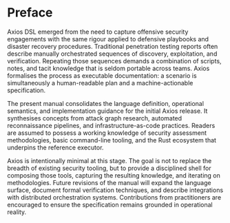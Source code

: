 # Preface

Axios DSL emerged from the need to capture offensive security engagements with the same rigour applied to defensive playbooks and disaster recovery procedures. Traditional penetration testing reports often describe manually orchestrated sequences of discovery, exploitation, and verification. Repeating those sequences demands a combination of scripts, notes, and tacit knowledge that is seldom portable across teams. Axios formalises the process as executable documentation: a scenario is simultaneously a human-readable plan and a machine-actionable specification.

The present manual consolidates the language definition, operational semantics, and implementation guidance for the initial Axios release. It synthesises concepts from attack graph research, automated reconnaissance pipelines, and infrastructure-as-code practices. Readers are assumed to possess a working knowledge of security assessment methodologies, basic command-line tooling, and the Rust ecosystem that underpins the reference executor.

Axios is intentionally minimal at this stage. The goal is not to replace the breadth of existing security tooling, but to provide a disciplined shell for composing those tools, capturing the resulting knowledge, and iterating on methodologies. Future revisions of the manual will expand the language surface, document formal verification techniques, and describe integrations with distributed orchestration systems. Contributions from practitioners are encouraged to ensure the specification remains grounded in operational reality.
